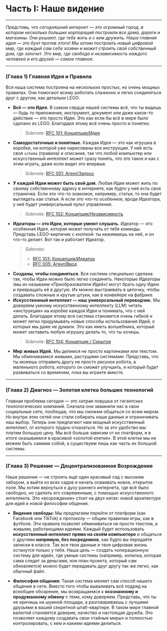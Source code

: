 # Часть I: Наше видение

---

_Представь, что сегодняшний интернет — это огромный город, в котором несколько больших корпораций построили все дома, дороги и магазины. Они решают, где тебе жить и с кем дружить. Наша главная идея — это бунт против этого! Мы хотим построить новый цифровой мир, где каждый сам себе хозяин и может строить свой собственный дом, где захочет. Это мир, где свобода и независимость каждого человека и его друзей — самое главное._

---

### (Глава 1) Главная Идея и Правила

Вся наша система построена на нескольких простых, но очень мощных правилах. Они помогают всему работать слаженно и легко соединяться друг с другом, как детальки LEGO.

- **Всё — это Идея.** В самом сердце нашей системы всё, что ты видишь — будь то приложение, инструмент, документ или даже какое-то действие — это просто Идея. Это как если бы всё в мире было сделано из LEGO. Благодаря этому всё очень просто и понятно.
  > Sidenote: [RFC 101: Концепция/Идея](../rfc/101_concept_idea.md)
- **Самодостаточные и понятные.** Каждая Идея — это как игрушка в коробке, на которой уже нарисованы все инструкции. У неё есть своя `schema` (правила) и описание, так что любой компьютер или искусственный интеллект может сразу понять, что это такое и как с этим играть, даже если видит это впервые.
  > Sidenote: [RFC 001: Агент/Запрос](../rfc/001_agent_request.md)
- **У каждой Идеи может быть свой дом.** Любая Идея может жить по своему собственному адресу в интернете, как будто у неё есть своя страничка. Если это что-то знакомое, например, статья, то она будет выглядеть как статья. А если это что-то особенное, вроде Идеатора, у неё будет универсальный пульт управления.
  > Sidenote: [RFC 102: Концепция/Независимость](../rfc/102_concept_sovereignty.md)
- **Идеаторы — это Идеи, которые умеют слушать.** Идеатор — это особенная Идея, которая может получать от тебя команды. Представь LEGO-кирпичик с кнопкой: ты нажимаешь на неё, и он что-то делает. Вот так и работает Идеатор.
  > Sidenote:
  >
  > - [RFC 103: Концепция/Идеатор](../rfc/103_concept_ideator.md)
  > - [RFC 005: Агент/Ввод](../rfc/005_agent_input.md)
- **Созданы, чтобы соединяться.** Вся система специально сделана так, чтобы Идеи можно было легко соединять. Некоторые Идеаторы (мы их называем «Преобразователи Идей») могут брать одну Идею и превращать её в другую. Их можно выстраивать в цепочку, чтобы создавать сложные и крутые штуки, как в конвейере на фабрике.
- **Искусственный интеллект — наш универсальный переводчик.** Мы доверяем умному искусственному интеллекту (LLM) читать «инструкции» на коробке каждой Идеи и понимать, что с ней делать. Благодаря этому вся система становится очень гибкой и может легко придумывать новые способы использования Идей, о которых мы даже не думали. Это как иметь волшебника, который может заставить любую игрушку делать то, что ты хочешь.
  > Sidenote: [RFC 104: Концепция / Скрытое](../rfc/104_concept_latent_.md)
- **Мир живых Идей.** Мы делимся не просто картинками или текстом. Мы обмениваемся живыми, растущими системами. Представь, что ты можешь отправить другу не просто рисунок робота, а маленького робота, которого он сможет улучшить, и который будет развиваться со временем, пока вы играете вместе.

---

### (Глава 2) Диагноз — Золотая клетка больших технологий

Главная проблема сегодня — это хитрая ловушка от гигантских технологических компаний. Сначала они заманили нас в свои социальные сети, пообещав, что мы сможем общаться со всем миром. Но внутри этих сетей они стали собирать наши данные и ограничивать наш выбор. Теперь они предлагают нам мощный искусственный интеллект, от которого трудно отказаться. Но за это удобство мы платим большую цену. Мы всё больше зависим от их платформ, и в итоге оказываемся в красивой «золотой клетке». В этой клетке мы не можем быть самими собой, а существуем лишь как часть их большой системы.

---

### (Глава 3) Решение — Децентрализованное Возрождение

Наше решение — не строить ещё один красивый сад с высоким забором, а выйти из всех садов и начать осваивать новое, открытое поле. Мы хотим вернуться к духу раннего интернета, где всё было свободно, но сделать его современным, с помощью искусственного интеллекта. Это «возрождение» стоит на двух китах: новой архитектуре для идей и новой философии общения.

- **Видение свободы:** Мы предлагаем перейти от платформ (как Facebook или TikTok) к протоколу — общим правилам игры, как в футболе. Эти правила позволят обмениваться не просто текстом, а живыми, работающими идеями. Каждый будет использовать **искусственный интеллект прямо на своём компьютере** и общаться с другими **напрямую, без посредников**, как будто вы передаёте записки в классе. Так все твои данные и твоя цифровая жизнь останутся только у тебя. Наша цель — создать «операционную систему для идей», где умные системы (например, копилка, которая сама следит за деньгами, или план проекта, который сам обновляется) можно будет передавать друг другу так же легко, как обычный файл.

- **Философия общения:** Такая система меняет сам способ нашего общения в сети. Вместо того чтобы вываливать всё подряд на всеобщее обозрение, мы возвращаемся к **осознанному и продуманному обмену** с теми, кому доверяем. Представь, что ты не кричишь на шумной площади, а разговариваешь с лучшими друзьями в вашей секретной штаб-квартире. В таком мире главной валютой становятся доверие, качество и настоящая дружба. Это позволяет каждому создавать свои «тайные миры» и полностью контролировать, с кем и какими идеями делиться.